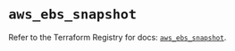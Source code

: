 # `aws_ebs_snapshot`

Refer to the Terraform Registry for docs: [`aws_ebs_snapshot`](https://registry.terraform.io/providers/hashicorp/aws/6.2.0/docs/resources/ebs_snapshot).
